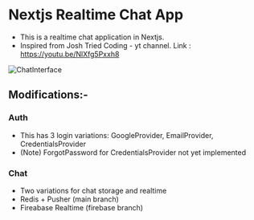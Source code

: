# Nextjs Realtime Chat App

- This is a realtime chat application in Nextjs.
- Inspired from Josh Tried Coding - yt channel. Link : https://youtu.be/NlXfg5Pxxh8

![ChatInterface](https://github.com/vishnukumarkvs/nextjs-realtime-chat/assets/116954249/8199ebd0-9937-4b4e-b572-58eb6b37fd36)


## Modifications:-

### Auth

- This has 3 login variations: GoogleProvider, EmailProvider, CredentialsProvider
- (Note) ForgotPassword for CredentialsProvider not yet implemented

### Chat

- Two variations for chat storage and realtime
- Redis + Pusher (main branch)
- Fireabase Realtime (firebase branch)
